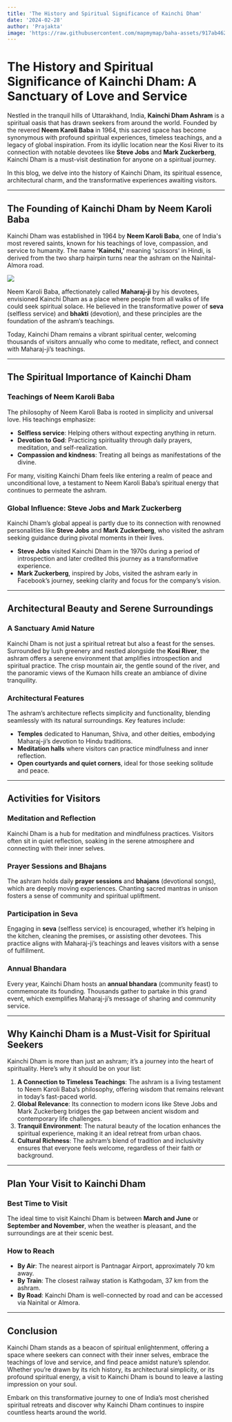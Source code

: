```yaml
---
title: 'The History and Spiritual Significance of Kainchi Dham'
date: '2024-02-28'
author: 'Prajakta'
image: 'https://raw.githubusercontent.com/mapmymap/baha-assets/917ab4620932ce55de07606c129c23023fe31191/images/seasons/monsoon.png'
---
```


# The History and Spiritual Significance of Kainchi Dham: A Sanctuary of Love and Service

Nestled in the tranquil hills of Uttarakhand, India, **Kainchi Dham Ashram** is a spiritual oasis that has drawn seekers from around the world. Founded by the revered **Neem Karoli Baba** in 1964, this sacred space has become synonymous with profound spiritual experiences, timeless teachings, and a legacy of global inspiration. From its idyllic location near the Kosi River to its connection with notable devotees like **Steve Jobs** and **Mark Zuckerberg**, Kainchi Dham is a must-visit destination for anyone on a spiritual journey.

In this blog, we delve into the history of Kainchi Dham, its spiritual essence, architectural charm, and the transformative experiences awaiting visitors.

---

## The Founding of Kainchi Dham by Neem Karoli Baba

Kainchi Dham was established in 1964 by **Neem Karoli Baba**, one of India's most revered saints, known for his teachings of love, compassion, and service to humanity. The name **'Kainchi,'** meaning 'scissors' in Hindi, is derived from the two sharp hairpin turns near the ashram on the Nainital-Almora road.

![](https://raw.githubusercontent.com/mapmymap/baha-assets/917ab4620932ce55de07606c129c23023fe31191/images/seasons/monsoon.png)

Neem Karoli Baba, affectionately called **Maharaj-ji** by his devotees, envisioned Kainchi Dham as a place where people from all walks of life could seek spiritual solace. He believed in the transformative power of **seva** (selfless service) and **bhakti** (devotion), and these principles are the foundation of the ashram’s teachings.

Today, Kainchi Dham remains a vibrant spiritual center, welcoming thousands of visitors annually who come to meditate, reflect, and connect with Maharaj-ji’s teachings.

---

## The Spiritual Importance of Kainchi Dham

### Teachings of Neem Karoli Baba

The philosophy of Neem Karoli Baba is rooted in simplicity and universal love. His teachings emphasize:

- **Selfless service**: Helping others without expecting anything in return.  
- **Devotion to God**: Practicing spirituality through daily prayers, meditation, and self-realization.  
- **Compassion and kindness**: Treating all beings as manifestations of the divine.

For many, visiting Kainchi Dham feels like entering a realm of peace and unconditional love, a testament to Neem Karoli Baba’s spiritual energy that continues to permeate the ashram.

### Global Influence: Steve Jobs and Mark Zuckerberg

Kainchi Dham’s global appeal is partly due to its connection with renowned personalities like **Steve Jobs** and **Mark Zuckerberg**, who visited the ashram seeking guidance during pivotal moments in their lives.

- **Steve Jobs** visited Kainchi Dham in the 1970s during a period of introspection and later credited this journey as a transformative experience.  
- **Mark Zuckerberg**, inspired by Jobs, visited the ashram early in Facebook’s journey, seeking clarity and focus for the company’s vision.

---

## Architectural Beauty and Serene Surroundings

### A Sanctuary Amid Nature

Kainchi Dham is not just a spiritual retreat but also a feast for the senses. Surrounded by lush greenery and nestled alongside the **Kosi River**, the ashram offers a serene environment that amplifies introspection and spiritual practice. The crisp mountain air, the gentle sound of the river, and the panoramic views of the Kumaon hills create an ambiance of divine tranquility.

### Architectural Features

The ashram’s architecture reflects simplicity and functionality, blending seamlessly with its natural surroundings. Key features include:

- **Temples** dedicated to Hanuman, Shiva, and other deities, embodying Maharaj-ji’s devotion to Hindu traditions.  
- **Meditation halls** where visitors can practice mindfulness and inner reflection.  
- **Open courtyards and quiet corners**, ideal for those seeking solitude and peace.

---

## Activities for Visitors

### Meditation and Reflection

Kainchi Dham is a hub for meditation and mindfulness practices. Visitors often sit in quiet reflection, soaking in the serene atmosphere and connecting with their inner selves.

### Prayer Sessions and Bhajans

The ashram holds daily **prayer sessions** and **bhajans** (devotional songs), which are deeply moving experiences. Chanting sacred mantras in unison fosters a sense of community and spiritual upliftment.

### Participation in Seva

Engaging in **seva** (selfless service) is encouraged, whether it’s helping in the kitchen, cleaning the premises, or assisting other devotees. This practice aligns with Maharaj-ji’s teachings and leaves visitors with a sense of fulfillment.

### Annual Bhandara

Every year, Kainchi Dham hosts an **annual bhandara** (community feast) to commemorate its founding. Thousands gather to partake in this grand event, which exemplifies Maharaj-ji’s message of sharing and community service.

---

## Why Kainchi Dham is a Must-Visit for Spiritual Seekers

Kainchi Dham is more than just an ashram; it’s a journey into the heart of spirituality. Here’s why it should be on your list:

1. **A Connection to Timeless Teachings**: The ashram is a living testament to Neem Karoli Baba’s philosophy, offering wisdom that remains relevant in today’s fast-paced world.  
2. **Global Relevance**: Its connection to modern icons like Steve Jobs and Mark Zuckerberg bridges the gap between ancient wisdom and contemporary life challenges.  
3. **Tranquil Environment**: The natural beauty of the location enhances the spiritual experience, making it an ideal retreat from urban chaos.  
4. **Cultural Richness**: The ashram’s blend of tradition and inclusivity ensures that everyone feels welcome, regardless of their faith or background.

---

## Plan Your Visit to Kainchi Dham

### Best Time to Visit

The ideal time to visit Kainchi Dham is between **March and June** or **September and November**, when the weather is pleasant, and the surroundings are at their scenic best.

### How to Reach

- **By Air**: The nearest airport is Pantnagar Airport, approximately 70 km away.  
- **By Train**: The closest railway station is Kathgodam, 37 km from the ashram.  
- **By Road**: Kainchi Dham is well-connected by road and can be accessed via Nainital or Almora.

---

## Conclusion

Kainchi Dham stands as a beacon of spiritual enlightenment, offering a space where seekers can connect with their inner selves, embrace the teachings of love and service, and find peace amidst nature’s splendor. Whether you’re drawn by its rich history, its architectural simplicity, or its profound spiritual energy, a visit to Kainchi Dham is bound to leave a lasting impression on your soul.

Embark on this transformative journey to one of India’s most cherished spiritual retreats and discover why Kainchi Dham continues to inspire countless hearts around the world.
